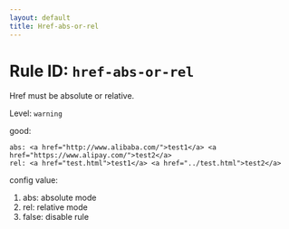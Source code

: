 ```yaml
---
layout: default
title: Href-abs-or-rel
---
```

# Rule ID: `href-abs-or-rel`
    
Href must be absolute or relative.

Level: `warning`

good:

    abs: <a href="http://www.alibaba.com/">test1</a> <a href="https://www.alipay.com/">test2</a>
    rel: <a href="test.html">test1</a> <a href="../test.html">test2</a>

config value:

1. abs: absolute mode
2. rel: relative mode
3. false: disable rule